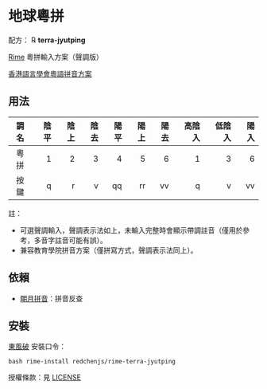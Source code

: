 # 地球粵拼

配方： ℞ **terra-jyutping**

[Rime](https://rime.im) 粵拼輸入方案（聲調版）

[香港語言學會粵語拼音方案](https://zh.wikipedia.org/wiki/%E9%A6%99%E6%B8%AF%E8%AA%9E%E8%A8%80%E5%AD%B8%E5%AD%B8%E6%9C%83%E7%B2%B5%E8%AA%9E%E6%8B%BC%E9%9F%B3%E6%96%B9%E6%A1%88)

## 用法

| 調名 | 陰平 | 陰上 | 陰去 | 陽平 | 陽上 | 陽去 | 高陰入 | 低陰入 | 陽入 |
| :--: | ---: | ---: | ---: | ---: | ---: | ---: | -----: | -----: | ---: |
| 粵拼 |    1 |    2 |    3 |    4 |    5 |    6 |      1 |      3 |    6 |
| 按鍵 |    q |    r |    v |   qq |   rr |   vv |      q |      v |   vv |

註：
* 可選聲調輸入，聲調表示法如上，未輸入完整時會顯示帶調註音（僅用於參考，多音字註音可能有誤）。
* 兼容教育學院拼音方案（僅拼寫方式，聲調表示法同上）。

## 依賴

* [朙月拼音](https://github.com/rime/rime-luna-pinyin)：拼音反查

## 安裝

[東風破](https://github.com/rime/plum) 安裝口令：
```
bash rime-install redchenjs/rime-terra-jyutping
```

授權條款：見 [LICENSE](LICENSE)
